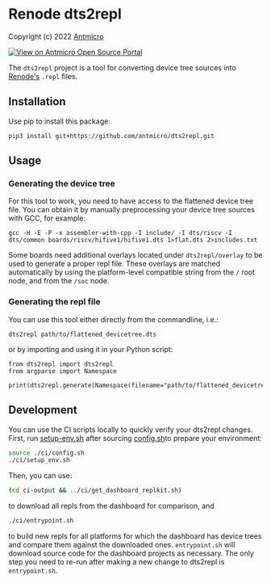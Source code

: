 # Renode dts2repl

Copyright (c) 2022 [Antmicro](https://www.antmicro.com)

[![View on Antmicro Open Source Portal](https://img.shields.io/badge/View%20on-Antmicro%20Open%20Source%20Portal-332d37?style=flat-square)](https://opensource.antmicro.com/projects/dts2repl) 

The `dts2repl` project is a tool for converting device tree sources into [Renode's](https://renode.io) `.repl` files.

## Installation

Use pip to install this package:

```
pip3 install git+https://github.com/antmicro/dts2repl.git
```

## Usage

### Generating the device tree

For this tool to work, you need to have access to the flattened device tree
file. You can obtain it by manually preprocessing your device tree sources with
GCC, for example:

```
gcc -H -E -P -x assembler-with-cpp -I include/ -I dts/riscv -I dts/common boards/riscv/hifive1/hifive1.dts 1>flat.dts 2>includes.txt
```

Some boards need additional overlays located under ``dts2repl/overlay`` to be
used to generate a proper repl file. These overlays are matched automatically
by using the platform-level compatible string from the ``/`` root node, and
from the ``/soc`` node.

### Generating the repl file

You can use this tool either directly from the commandline, i.e.:

```
dts2repl path/to/flattened_devicetree.dts
```

or by importing and using it in your Python script:

```
from dts2repl import dts2repl
from argparse import Namespace

print(dts2repl.generate(Namespace(filename="path/to/flattened_devicetree.dts")))
```

## Development

You can use the CI scripts locally to quickly verify your dts2repl changes. First, run [setup-env.sh](./ci/setup_env.sh)
after sourcing [config.sh](./ci/config.sh)to prepare your environment:

```sh
source ./ci/config.sh
./ci/setup_env.sh
```

Then, you can use:

```sh
(cd ci-output && ../ci/get_dashboard_replkit.sh)
```

to download all repls from the dashboard for comparison, and

```sh
./ci/entrypoint.sh
```

to build new repls for all platforms for which the dashboard has device trees and compare them against the downloaded
ones. `entrypoint.sh` will download source code for the dashboard projects as necessary. The only step you need to
re-run after making a new change to dts2repl is `entrypoint.sh`.
